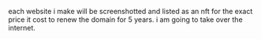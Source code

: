 each website i make will be screenshotted and listed as an nft for the exact price it cost to renew the domain for 5 years. i am going to take over the internet.
